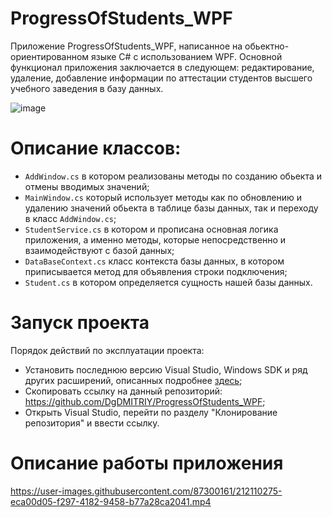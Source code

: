 # ProgressOfStudents_WPF
Приложение ProgressOfStudents_WPF, написанное на обьектно-ориентированном языке C# с использованием WPF. Основной функционал приложения заключается в следующем: редактирование, удаление, добавление информации по аттестации студентов высшего учебного заведения в базу данных.

![image](https://user-images.githubusercontent.com/87300161/207028271-91438a7d-dbdc-4c0a-89c7-0374224950e1.png)
# Описание классов:
- `AddWindow.cs` в котором реализованы методы по созданию обьекта и отмены вводимых значений;
- `MainWindow.cs` который использует методы как по обновлению и удалению значений обьекта в таблице базы данных, так и переходу в класс `AddWindow.cs`;
- `StudentService.cs` в котором и прописана основная логика приложения, а именно методы, которые непосредственно и взаимодействуют с базой данных;
- `DataBaseContext.cs` класс контекста базы данных, в котором приписывается метод для объявления строки подключения;
- `Student.cs` в котором определяется сущность нашей базы данных.
# Запуск проекта
Порядок действий по эксплуатации проекта:
- Установить последнюю версию Visual Studio, Windows SDK и ряд других расширений, описанных подробнее [здесь](https://learn.microsoft.com/ru-ru/visualstudio/get-started/tutorial-open-project-from-repo?view=vs-2019&tabs=vs168later);
- Скопировать ссылку на данный репозиторий: https://github.com/DgDMITRIY/ProgressOfStudents_WPF;
- Открыть Visual Studio, перейти по разделу "Клонирование репозитория" и ввести ссылку.
# Описание работы приложения
https://user-images.githubusercontent.com/87300161/212110275-eca00d05-f297-4182-9458-b77a28ca2041.mp4
